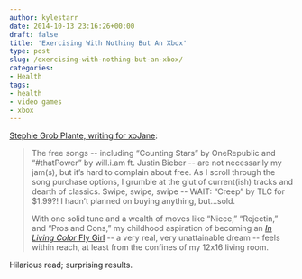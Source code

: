 ```yaml
---
author: kylestarr
date: 2014-10-13 23:16:26+00:00
draft: false
title: 'Exercising With Nothing But An Xbox'
type: post
slug: /exercising-with-nothing-but-an-xbox/
categories:
- Health
tags:
- health
- video games
- xbox
---
```


[Stephie Grob Plante, writing for xoJane](http://www.xojane.com/healthy/exercising-with-an-xbox-one):

> The free songs -- including “Counting Stars” by OneRepublic and “#thatPower” by will.i.am ft. Justin Bieber -- are not necessarily my jam(s), but it’s hard to complain about free. As I scroll through the song purchase options, I grumble at the glut of current(ish) tracks and dearth of classics. Swipe, swipe, swipe -- WAIT: “Creep” by TLC for $1.99?! I hadn’t planned on buying anything, but…sold.
>
> With one solid tune and a wealth of moves like “Niece,” “Rejectin,” and “Pros and Cons,” my childhood aspiration of becoming an [_In Living Color_ Fly Girl](https://www.youtube.com/watch?v=BGB2Vm_Msyk) -- a very real, very unattainable dream -- feels within reach, at least from the confines of my 12x16 living room.

Hilarious read; surprising results.
